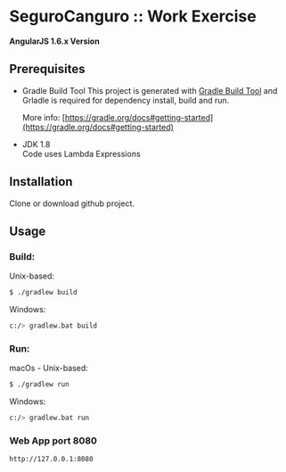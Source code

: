 # SeguroCanguro :: Work Exercise

**AngularJS 1.6.x Version**


## Prerequisites

- Gradle Build Tool
This project is generated with [Gradle Build Tool](https://gradle.org) and Grladle is required for dependency install, build and run.

	More info: [https://gradle.org/docs#getting-started](https://gradle.org/docs#getting-started)

- JDK 1.8  
    Code uses Lambda Expressions

## Installation

Clone or download github project.

## Usage

### Build:

Unix-based:

```sh
$ ./gradlew build
```
Windows:

```sh
c:/> gradlew.bat build
```


### Run:

macOs - Unix-based:

```sh
$ ./gradlew run
```

Windows:

```sh
c:/> gradlew.bat run
```

### Web App port 8080

```
http://127.0.0.1:8080
```
